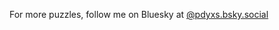 For more puzzles, follow me on Bluesky at [@pdyxs.bsky.social](https://bsky.app/profile/pdyxs.bsky.social)